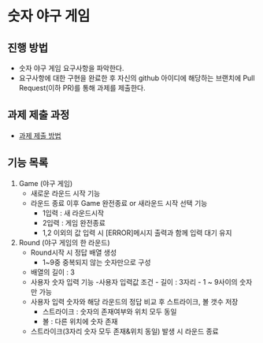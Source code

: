 # 숫자 야구 게임
## 진행 방법
* 숫자 야구 게임 요구사항을 파악한다.
* 요구사항에 대한 구현을 완료한 후 자신의 github 아이디에 해당하는 브랜치에 Pull Request(이하 PR)를 통해 과제를 제출한다.

## 과제 제출 과정
* [과제 제출 방법](https://github.com/next-step/nextstep-docs/tree/master/precourse)

## 기능 목록
1. Game (야구 게임)
    - 새로운 라운드 시작 기능
    - 라운드 종료 이후 Game 완전종료 or 새라운드 시작 선택 기능
        - 1입력 : 새 라운드시작
        - 2입력 : 게임 완전종료
        - 1,2 이외의 값 입력 시 [ERROR]메시지 출력과 함께 입력 대기 유지
2. Round (야구 게임의 한 라운드)
    - Round시작 시 정답 배열 생성 
        - 1~9중 중복되지 않는 숫자만으로 구성
    - 배열의 길이 : 3
    - 사용자 숫자 입력 기능
        -사용자 입력값 조건
            - 길이 : 3자리
            - 1 ~ 9사이의 숫자만 가능
    - 사용자 입력 숫자와 해당 라운드의 정답 비교 후 스트라이크, 볼 갯수 저장
        - 스트라이크 : 숫자의 존재여부와 위치 모두 동일
        - 볼 : 다른 위치에 숫자 존재		
    - 스트라이크(3자리 숫자 모두 존재&위치 동일) 발생 시 라운드 종료

